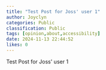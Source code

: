```yaml
---
title: "Test Post for Joss' user 1"
author: Joyclyn
categories: Public
classification: Public
tags: [opinion,about,accessibility]
date: 2024-11-13 22:44:52 
likes: 0
---
```


Test Post for Joss' user 1